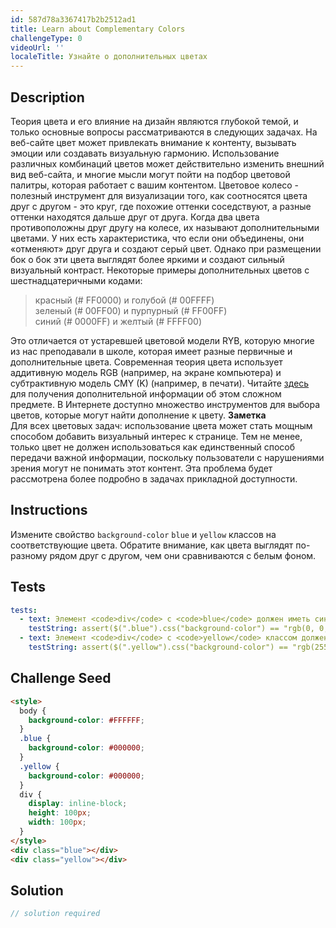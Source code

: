 ```yaml
---
id: 587d78a3367417b2b2512ad1
title: Learn about Complementary Colors
challengeType: 0
videoUrl: ''
localeTitle: Узнайте о дополнительных цветах
---
```


## Description
<section id="description"> Теория цвета и его влияние на дизайн являются глубокой темой, и только основные вопросы рассматриваются в следующих задачах. На веб-сайте цвет может привлекать внимание к контенту, вызывать эмоции или создавать визуальную гармонию. Использование различных комбинаций цветов может действительно изменить внешний вид веб-сайта, и многие мысли могут пойти на подбор цветовой палитры, которая работает с вашим контентом. Цветовое колесо - полезный инструмент для визуализации того, как соотносятся цвета друг с другом - это круг, где похожие оттенки соседствуют, а разные оттенки находятся дальше друг от друга. Когда два цвета противоположны друг другу на колесе, их называют дополнительными цветами. У них есть характеристика, что если они объединены, они «отменяют» друг друга и создают серый цвет. Однако при размещении бок о бок эти цвета выглядят более яркими и создают сильный визуальный контраст. Некоторые примеры дополнительных цветов с шестнадцатеричными кодами: <blockquote> красный (# FF0000) и голубой (# 00FFFF) <br> зеленый (# 00FF00) и пурпурный (# FF00FF) <br> синий (# 0000FF) и желтый (# FFFF00) </blockquote> Это отличается от устаревшей цветовой модели RYB, которую многие из нас преподавали в школе, которая имеет разные первичные и дополнительные цвета. Современная теория цвета использует аддитивную модель RGB (например, на экране компьютера) и субтрактивную модель CMY (K) (например, в печати). Читайте <a href="https://en.wikipedia.org/wiki/Color_model" target="_blank">здесь</a> для получения дополнительной информации об этом сложном предмете. В Интернете доступно множество инструментов для выбора цветов, которые могут найти дополнение к цвету. <strong>Заметка</strong> <br> Для всех цветовых задач: использование цвета может стать мощным способом добавить визуальный интерес к странице. Тем не менее, только цвет не должен использоваться как единственный способ передачи важной информации, поскольку пользователи с нарушениями зрения могут не понимать этот контент. Эта проблема будет рассмотрена более подробно в задачах прикладной доступности. </section>

## Instructions
<section id="instructions"> Измените свойство <code>background-color</code> <code>blue</code> и <code>yellow</code> классов на соответствующие цвета. Обратите внимание, как цвета выглядят по-разному рядом друг с другом, чем они сравниваются с белым фоном. </section>

## Tests
<section id='tests'>

```yml
tests:
  - text: Элемент <code>div</code> с <code>blue</code> должен иметь синий <code>background-color</code>.
    testString: assert($(".blue").css("background-color") == "rgb(0, 0, 255)", "The <code>div</code> element with class <code>blue</code> should have a <code>background-color</code> of blue.");
  - text: Элемент <code>div</code> с <code>yellow</code> классом должен иметь желтый <code>background-color</code>.
    testString: assert($(".yellow").css("background-color") == "rgb(255, 255, 0)", "The <code>div</code> element with class <code>yellow</code> should have a <code>background-color</code> of yellow.");

```

</section>

## Challenge Seed
<section id='challengeSeed'>

<div id='html-seed'>

```html
<style>
  body {
    background-color: #FFFFFF;
  }
  .blue {
    background-color: #000000;
  }
  .yellow {
    background-color: #000000;
  }
  div {
    display: inline-block;
    height: 100px;
    width: 100px;
  }
</style>
<div class="blue"></div>
<div class="yellow"></div>

```

</div>



</section>

## Solution
<section id='solution'>

```js
// solution required
```
</section>
